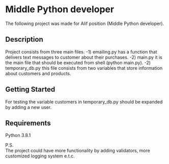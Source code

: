 # Middle Python developer	

The following project was made for Alif position (Middle Python developer).  

## Description

Project consists from three main files.
	-1) emailing.py has a function that delivers text messages to customer about their purchases.
	-2) main.py it is the main file that should be executed from shell (python main.py).
	-2) temporary_db.py this file consists from two variables that store information about customers and products. 

## Getting Started

For testing the variable customers in temporary_db.py  should be expanded by adding a new user. 

## Requirements
Python 3.8.1

P.S.	
The project could have more functionality by adding validators, more customized logging system e.t.c.
